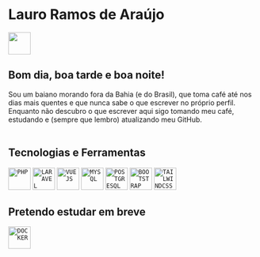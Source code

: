 # Lauro Ramos de Araújo

<div display="inline-block">
 
<a href="https://www.linkedin.com/in/rasdeas/">
 <img src="https://cdn.jsdelivr.net/gh/devicons/devicon/icons/linkedin/linkedin-original.svg" height="45px"/>
</a>
 
</div>

## Bom dia, boa tarde e boa noite!
Sou um baiano morando fora da Bahia (e do Brasil), que toma café até nos dias mais quentes e que nunca sabe o que escrever no próprio perfil. <br>
Enquanto não descubro o que escrever aqui sigo tomando meu café, estudando e (sempre que lembro) atualizando meu GitHub. <br>
<br>


## Tecnologias e Ferramentas
<code><img src="https://cdn.jsdelivr.net/gh/devicons/devicon@latest/icons/php/php-original.svg" title="PHP" height="45px"/></code>
<code><img src="https://cdn.jsdelivr.net/gh/devicons/devicon@latest/icons/laravel/laravel-original.svg" title="LARAVEL" height="45px"/></code>
<code><img src="https://cdn.jsdelivr.net/gh/devicons/devicon@latest/icons/vuejs/vuejs-plain.svg" title="VUEJS" height="45px"/></code>
<code><img src="https://cdn.jsdelivr.net/gh/devicons/devicon@latest/icons/mysql/mysql-original.svg" title="MYSQL" height="45px"/></code>
<code><img src="https://cdn.jsdelivr.net/gh/devicons/devicon@latest/icons/postgresql/postgresql-plain.svg" title="POSTGRESQL" height="45px"/></code>
<code><img src="https://cdn.jsdelivr.net/gh/devicons/devicon@latest/icons/bootstrap/bootstrap-original.svg" title="BOOTSTRAP" height="45px"/></code>
<code><img src="https://cdn.jsdelivr.net/gh/devicons/devicon@latest/icons/tailwindcss/tailwindcss-original.svg" title="TAILWINDCSS" height="45px"/></code>

## Pretendo estudar em breve
<code><img src="https://cdn.jsdelivr.net/gh/devicons/devicon/icons/docker/docker-original-wordmark.svg" title="DOCKER" height="45px"/></code>

<br>

